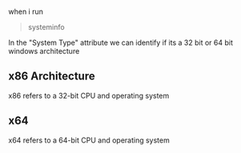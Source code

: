 when i run 

>systeminfo

In the "System Type" attribute we can identify if its a 32 bit or 64 bit windows architecture

## x86 Architecture

x86 refers to a 32-bit CPU and operating system



## x64

x64 refers to a 64-bit CPU and operating system